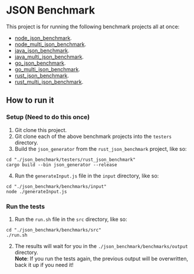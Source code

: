 # JSON Benchmark

This project is for running the following benchmark projects all at once:

- [node_json_benchmark](https://github.com/NineLord/node_json_benchmark).
- [node_multi_json_benchmark](https://github.com/NineLord/node_multi_json_benchmark).
- [java_json_benchmark](https://github.com/NineLord/java_json_benchmark).
- [java_multi_json_benchmark](https://github.com/NineLord/java_multi_json_benchmark).
- [go_json_benchmark](https://github.com/NineLord/go_json_benchmark).
- [go_multi_json_benchmark](https://github.com/NineLord/go_multi_json_benchmark).
- [rust_json_benchmark](https://github.com/NineLord/rust_json_benchmark).
- [rust_multi_json_benchmark](https://github.com/NineLord/rust_multi_json_benchmark).

## How to run it

### Setup (Need to do this once)

1. Git clone this project.
2. Git clone each of the above benchmark projects into the `testers` directory.
3. Build the `json_generator` from the `rust_json_benchmark` project, like so:
```shell
cd "./json_benchmark/testers/rust_json_benchmark"
cargo build --bin json_generator --release
```
4. Run the `generateInput.js` file in the `input` directory, like so:
```shell
cd "./json_benchmark/benchmarks/input"
node ./generateInput.js
```

### Run the tests

1. Run the `run.sh` file in the `src` directory, like so:
```shell
cd "./json_benchmark/benchmarks/src"
./run.sh
```
2. The results will wait for you in the `./json_benchmark/benchmarks/output` directory.  
   **Note**: If you run the tests again, the previous output will be overwritten, back it up if you need it!